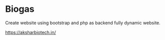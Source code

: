 # Biogas
Create website using bootstrap and php as backend fully dynamic website.

https://aksharbiotech.in/
